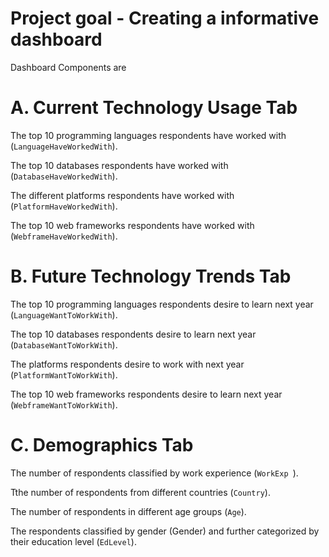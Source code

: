 # Project goal - Creating a informative dashboard
Dashboard Components are

# A. Current Technology Usage Tab
The top 10 programming languages respondents have worked with (`LanguageHaveWorkedWith`).

The top 10 databases respondents have worked with (`DatabaseHaveWorkedWith`).

The different platforms respondents have worked with (`PlatformHaveWorkedWith`).

The top 10 web frameworks respondents have worked with (`WebframeHaveWorkedWith`).

# B. Future Technology Trends Tab
The top 10 programming languages respondents desire to learn next year (`LanguageWantToWorkWith`).

The top 10 databases respondents desire to learn next year (`DatabaseWantToWorkWith`).

The platforms respondents desire to work with next year (`PlatformWantToWorkWith`).

The top 10 web frameworks respondents desire to learn next year (`WebframeWantToWorkWith`).

# C. Demographics Tab
The number of respondents classified by work experience (` WorkExp  `).

Tthe number of respondents from different countries (`Country`).

The number of respondents in different age groups (`Age`).

The respondents classified by gender (Gender) and further categorized by their education level (`EdLevel`).
